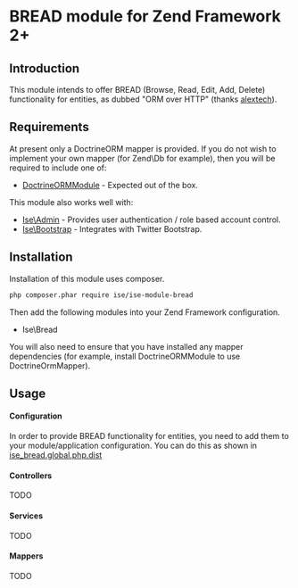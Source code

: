 # BREAD module for Zend Framework 2+

## Introduction
This module intends to offer BREAD (Browse, Read, Edit, Add, Delete) functionality for entities, as dubbed "ORM over HTTP" (thanks [alextech](https://github.com/alextech)).

## Requirements

At present only a DoctrineORM mapper is provided. If you do not wish to implement your own mapper (for Zend\Db for example), then you will be required to include one of:
 - [DoctrineORMModule](https://github.com/doctrine/DoctrineORMModule) - Expected out of the box.

This module also works well with:
 - [Ise\Admin](https://github.com/internalsystemerror/ise-module-admin) - Provides user authentication / role based account control.
 - [Ise\Bootstrap](https://github.com/internalsystemerror/ise-module-bootstrap) - Integrates with Twitter Bootstrap.

## Installation

Installation of this module uses composer.
```sh
php composer.phar require ise/ise-module-bread
```

Then add the following modules into your Zend Framework configuration.
 - Ise\Bread

You will also need to ensure that you have installed any mapper dependencies (for example, install DoctrineORMModule to use DoctrineOrmMapper).

## Usage

#### Configuration

In order to provide BREAD functionality for entities, you need to add them to your module/application configuration. You can do this as shown in [ise_bread.global.php.dist](config/ise_bread.global.php.dist)

#### Controllers

TODO

#### Services

TODO

#### Mappers

TODO
